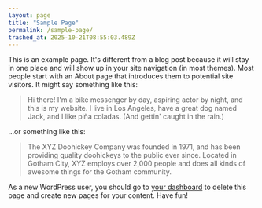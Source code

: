 ```yaml
---
layout: page
title: "Sample Page"
permalink: /sample-page/
trashed_at: 2025-10-21T08:55:03.489Z
---
```


This is an example page. It's different from a blog post because it will stay in one place and will show up in your site navigation (in most themes). Most people start with an About page that introduces them to potential site visitors. It might say something like this:

<blockquote class="wp-block-quote"><p>Hi there! I'm a bike messenger by day, aspiring actor by night, and this is my website. I live in Los Angeles, have a great dog named Jack, and I like pi&#241;a coladas. (And gettin' caught in the rain.)</p></blockquote>

...or something like this:

<blockquote class="wp-block-quote"><p>The XYZ Doohickey Company was founded in 1971, and has been providing quality doohickeys to the public ever since. Located in Gotham City, XYZ employs over 2,000 people and does all kinds of awesome things for the Gotham community.</p></blockquote>

<p>As a new WordPress user, you should go to <a href="{{ site.baseurl }}/wp-admin/">your dashboard</a> to delete this page and create new pages for your content. Have fun!</p>
